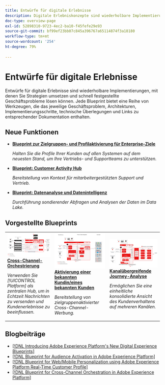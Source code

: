 ```yaml
---
title: Entwürfe für digitale Erlebnisse
description: Digitale Erlebniskonzepte sind wiederholbare Implementierungen, um strategische Lösungen zu finden und bestehende Geschäftsprobleme zu lösen. Sie beschleunigen die Time-to-Value und führen schneller zum Erfolg.
doc-type: overview-page
exl-id: 52898310-9723-4ec2-ba10-f45fefe29e93
source-git-commit: bf99ef23bb07c845a396767a65114874f3a18180
workflow-type: tm+mt
source-wordcount: '254'
ht-degree: 79%

---
```


# Entwürfe für digitale Erlebnisse

Entwürfe für digitale Erlebnisse sind wiederholbare Implementierungen, mit denen Sie Strategien umsetzen und schnell festgestellte Geschäftsprobleme lösen können. Jede Blueprint bietet eine Reihe von Werkzeugen, die das jeweilige Geschäftsproblem, Architekturen, Implementierungsschritte, technische Überlegungen und Links zu entsprechender Dokumentation enthalten.

<div id="recs-overview-body-1"></div>
<div id="recs-overview-body-2"></div>
<div id="recs-overview-body-3"></div>
<div id="recs-overview-body-4"></div>
<div id="recs-overview-body-5"></div>
<div id="recs-overview-body-6"></div>

## Neue Funktionen

* **[Blueprint zur Zielgruppen- und Profilaktivierung für Enterprise-Ziele](/help/blueprints/audience-activation/enterprise-destinations.md)**

   *Halten Sie die Profile Ihrer Kunden auf allen Systemen auf dem neuesten Stand, um Ihre Vertriebs- und Supportteams zu unterstützen.*
* **[Blueprint: Customer Activity Hub](/help/blueprints/audience-activation/customer-activity.md)**

   *Bereitstellung von Kontext für mitarbeitergestützten Support und Vertrieb.*
* **[Blueprint: Datenanalyse und Datenintelligenz](/help/blueprints/data-insights/analysis.md)**

   *Durchführung sondierender Abfragen und Analysen der Daten im Data Lake.*

## Vorgestellte Blueprints

<table style="table-layout:fixed">
<tr>
  <td>
    <a href="https://experienceleague.adobe.com/docs/blueprints-learn/architecture/customer-journeys/journey-optimizer.html?lang=de"><img alt="Miniaturbild für die Blueprint „Trigger-basiertes Messaging und Experience Platform“" src="customer-journeys/assets/ajo-architecture.svg" /></a>
    <div><a href="https://experienceleague.adobe.com/docs/blueprints-learn/architecture/customer-journeys/journey-optimizer.html?lang=de"><strong>Cross-Channel-Orchestrierung</strong></a></div>
    <p><em>Verwenden Sie [!UICONTROL Platform] als zentralen Hub, um in Echtzeit Nachrichten zu versenden und Kundenerlebnisse zu beeinflussen.</em></p>
  </td>
  <td>
    <a href="/help/blueprints/audience-activation/known.md"><img alt="Miniaturbild für die Blueprint „Aktivierung einer bekannten Kundin/eines bekannten Kunden“" src="audience-activation/assets/known_activation.svg" /></a>
    <div><a href="/help/blueprints/audience-activation/known.md"><strong>Aktivierung einer bekannten Kundin/eines bekannten Kunden</strong></a></div>
    <p><em>Bereitstellung von zielgruppenaktivierter Cross-Channel-Werbung.</em></p>
  </td>
  <td>
    <a href="https://experienceleague.adobe.com/docs/analytics-platform/using/cja-usecases/cross-channel.html?lang=de"><img alt="Miniaturbild für die Blueprint „Konsolidierung von digitalen Verhaltensdaten“" src="customer-journey-analytics/assets/CJA.svg" /></a>
    <div><a href="https://experienceleague.adobe.com/docs/analytics-platform/using/cja-usecases/cross-channel.html?lang=de"><strong>Kanalübergreifende Journey-Analyse</strong></a></div>
    <p><em>Ermöglichen Sie eine einheitliche konsolidierte Ansicht des Kundenverhaltens auf mehreren Kanälen.</em></p>
  </td>
</tr>
</table>

## Blogbeiträge

* [[!DNL Introducing Adobe Experience Platform's New Digital Experience Blueprints]](https://medium.com/adobetech/introducing-adobe-experience-platforms-new-digital-experience-blueprints-93a6b5f5da7c)
* [[!DNL Blueprint for Audience Activation in Adobe Experience Platform]](https://medium.com/adobetech/a-blueprint-for-audience-activation-in-adobe-experience-platform-b2b30fae90fd)
* [[!DNL Blueprint for Web/Mobile Personalization using Adobe Experience Platform Real-Time Customer Profile]](https://medium.com/adobetech/blueprint-for-web-personalization-using-adobe-experience-platform-real-time-customer-profile-fef2ce7a4b2f)
* [[!DNL Blueprint for Cross-Channel Orchestration in Adobe Experience Platform]](https://medium.com/adobetech/blueprint-for-multi-channel-orchestration-in-adobe-experience-platform-c68317e94184)
